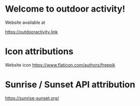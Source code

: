 # Welcome to outdoor activity!
Website available at

https://outdooractivity.link

# Icon attributions
Website icon https://www.flaticon.com/authors/freepik

# Sunrise / Sunset API attribution
https://sunrise-sunset.org/